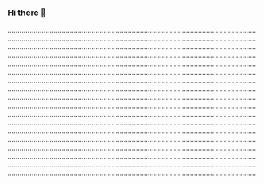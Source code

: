 ### Hi there 👋

........................................................................................................................................................................................................................................................................................................................................................................................................................................................................................................................................................................................................................................................................................................................................................................................................................................................................................................................................................................................................................................................................................................................................................................................................................................................................................................................................................................................................................................................................................................................................................................................................................................................................................................................................................................................................................................................................................................................................................................................................................................................................................................................................................................................................................................................................................................................